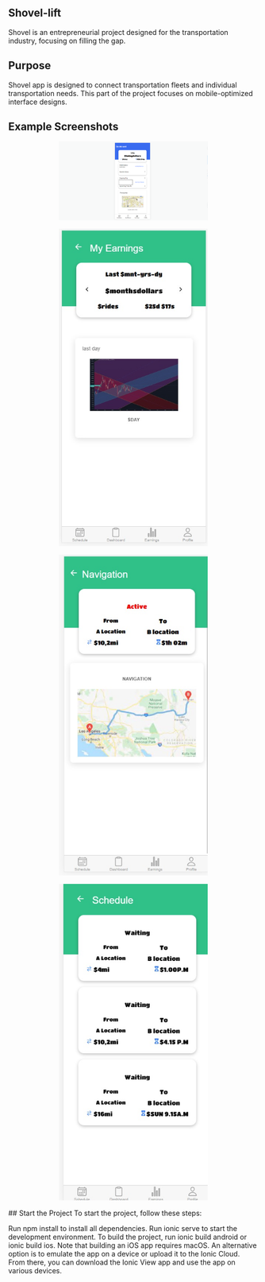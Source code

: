 ## Shovel-lift
Shovel is an entrepreneurial project designed for the transportation industry, focusing on filling the gap.

##  Purpose
Shovel app is designed to connect transportation fleets and individual transportation needs. This part of the project focuses on mobile-optimized interface designs.

## Example Screenshots
<p align="center">
  <img src="dashboard.png" alt="Project Screenshot" width="300">
</p>
<p align="center">
  <img src="my-earning.jpg" alt="Project Screenshot" width="300">
</p>
<p align="center">
  <img src="navigation.jpg" alt="Project Screenshot" width="300">
</p>
<p align="center">
  <img src="schedule.jpg" alt="Project Screenshot" width="300">
</p>
## Start the Project
To start the project, follow these steps:

Run npm install to install all dependencies.
Run ionic serve to start the development environment.
To build the project, run ionic build android or ionic build ios. Note that building an iOS app requires macOS.
An alternative option is to emulate the app on a device or upload it to the Ionic Cloud. From there, you can download the Ionic View app and use the app on various devices.




